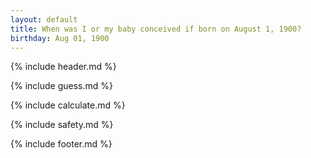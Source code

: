 ```yaml
---
layout: default
title: When was I or my baby conceived if born on August 1, 1900?
birthday: Aug 01, 1900
---
```


{% include header.md %}

{% include guess.md %}

{% include calculate.md %}

{% include safety.md %}

{% include footer.md %}



